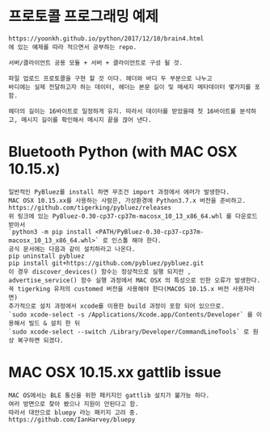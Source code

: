 # 프로토콜 프로그래밍 예제

    https://yoonkh.github.io/python/2017/12/10/brain4.html
    에 있는 예제를 따라 적으면서 공부하는 repo.

    서버/클라이언트 공용 모듈 + 서버 + 클라이언트로 구성 될 것.

    파일 업로드 프로토콜을 구현 할 것 이다. 헤더와 바디 두 부분으로 나누고
    바디에는 실제 전달하고자 하는 데이터, 헤더는 본문 길이 및 메세지 메타데이터 몇가지를 포함.

    헤더의 길이는 16바이트로 일정하게 유지. 따라서 데이터를 받았을때 첫 16바이트를 분석하고, 메시지 길이를 확인해서 메시지 끝을 끊어 낸다.
    
# Bluetooth Python (with MAC OSX 10.15.x)
    일반적인 PyBluez를 install 하면 무조건 import 과정에서 에러가 발생한다.
    MAC OSX 10.15.xx를 사용하는 사람은, 가상환경에 Python3.7.x 버전을 준비하고.
    https://github.com/tigerking/pybluez/releases 
    위 링크에 있는 PyBluez-0.30-cp37-cp37m-macosx_10_13_x86_64.whl 를 다운로드 받아서
    `python3 -m pip install <PATH/PyBluez-0.30-cp37-cp37m-macosx_10_13_x86_64.whl>` 로 인스톨 해야 한다. 
    공식 문서에는 다음과 같이 설치하라고 나온다.
    pip uninstall pybluez
    pip install git+https://github.com/pybluez/pybluez.git 
    이 경우 discover_devices() 함수는 정상적으로 실행 되지만 ,
    advertise_service() 함수 실행 과정에서 MAC OSX 의 특성으로 인한 오류가 발생한다.
    꼭 tigerking 유저의 customed 버전을 사용해야 한다(MACOS 10.15.x 버전 사용자라면)
    추가적으로 설치 과정에서 xcode를 이용한 build 과정이 포함 되어 있으므로.
    `sudo xcode-select -s /Applications/Xcode.app/Contents/Developer` 를 이용해서 빌드 & 설치 한 뒤
    `sudo xcode-select --switch /Library/Developer/CommandLineTools` 로 원상 복구하면 되겠다.

# MAC OSX 10.15.xx gattlib issue
    MAC OS에서는 BLE 통신을 위한 패키지인 gattlib 설치가 불가능 하다.
    여러 방면으로 찾아 봤으나 지원이 안된다고 함. 
    따라서 대안으로 bluepy 라는 패키지 고려 중.
    https://github.com/IanHarvey/bluepy